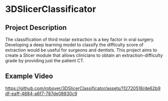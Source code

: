 # 3DSlicerClassificator

## Project Description

The classification of third molar extraction is a key factor in oral surgery. Developing a deep learning model to classify the difficulty score of extraction would be useful for surgeons and dentists.
This project aims to create a Slicer module that allows clinicians to obtain an extraction-difficulty grade by providing just the patient CT.

## Example Video

https://github.com/robsver/3DSlicerClassificator/assets/112720518/de62b9df-eaff-4884-a6f7-787de08830c9

